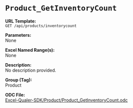 # `Product_GetInventoryCount`

**URL Template:**  
`GET /api/products/inventorycount`

**Parameters:**  
None

**Excel Named Range(s):**  
None

**Description:**  
No description provided.

**Group (Tag):**  
Product

**ODC File:**  
[Excel-Qualer-SDK/Product/Product_GetInventoryCount.odc](https://github.com/Johnson-Gage-Inspection-Inc/qualer-sdk-odc/blob/main/Excel-Qualer-SDK/Product/Product_GetInventoryCount.odc)
